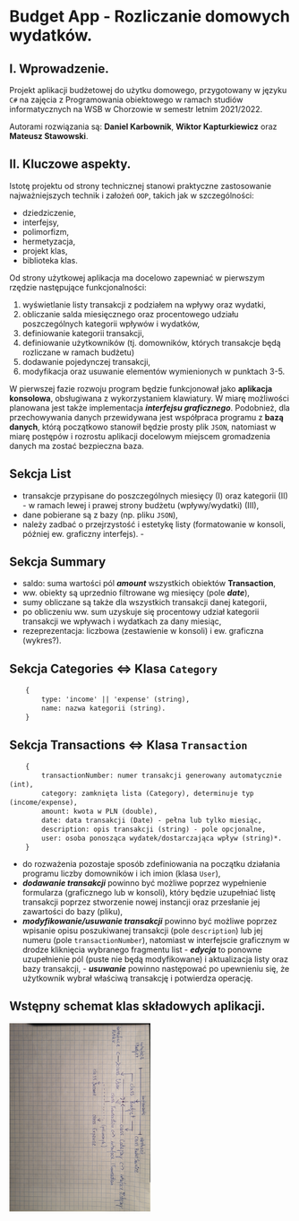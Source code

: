 # Budget App - Rozliczanie domowych wydatków.

## I. Wprowadzenie.
Projekt aplikacji budżetowej do użytku domowego, przygotowany w języku `C#` na zajęcia z Programowania obiektowego w ramach studiów informatycznych na WSB w Chorzowie w semestr letnim 2021/2022.

Autorami rozwiązania są: **Daniel Karbownik**, **Wiktor Kapturkiewicz** oraz **Mateusz Stawowski**.

## II. Kluczowe aspekty.
Istotę projektu od strony technicznej stanowi praktyczne zastosowanie najważniejszych technik i założeń `OOP`, takich jak w szczególności:
 - dziedziczenie,
 - interfejsy,
 - polimorfizm,
 - hermetyzacja,
 - projekt klas,
 - biblioteka klas.

Od strony użytkowej aplikacja ma docelowo zapewniać w pierwszym rzędzie następujące funkcjonalności:
1) wyświetlanie listy transakcji z podziałem na wpływy oraz wydatki,
2) obliczanie salda miesięcznego oraz procentowego udziału poszczególnych kategorii wpływów i wydatków,
3) definiowanie kategorii transakcji,
4) definiowanie użytkowników (tj. domowników, których transakcje będą rozliczane w ramach budżetu)
5) dodawanie pojedynczej transakcji,
6) modyfikacja oraz usuwanie elementów wymienionych w punktach 3-5.

W pierwszej fazie rozwoju program będzie funkcjonował jako **aplikacja konsolowa**, obsługiwana z wykorzystaniem klawiatury. W miarę możliwości planowana jest także implementacja ***interfejsu graficznego***. Podobnież, dla przechowywania danych przewidywana jest współpraca programu z **bazą danych**, którą początkowo stanowił będzie prosty plik `JSON`, natomiast w miarę postępów i rozrostu aplikacji docelowym miejscem gromadzenia danych ma zostać bezpieczna baza.
 
## Sekcja **List**
 - transakcje przypisane do poszczególnych miesięcy (I) oraz kategorii (II) - w ramach lewej i prawej strony budżetu (wpływy/wydatki) (III),
 - dane pobierane są z bazy (np. pliku `JSON`),
 - należy zadbać o przejrzystość i estetykę listy (formatowanie w konsoli, później ew. graficzny interfejs). - 
 
## Sekcja **Summary**
- saldo: suma wartości pól ***amount*** wszystkich obiektów **Transaction**,
- ww. obiekty są uprzednio filtrowane wg miesięcy (pole ***date***),
- sumy obliczane są także dla wszystkich transakcji danej kategorii,
- po obliczeniu ww. sum uzyskuje się procentowy udział kategorii transakcji we wpływach i wydatkach za dany miesiąc,
- rezeprezentacja: liczbowa (zestawienie w konsoli) i ew. graficzna (wykres?).

## Sekcja **Categories** <=> Klasa `Category`
        {
            type: 'income' || 'expense' (string),
            name: nazwa kategorii (string).
        }
        
## Sekcja **Transactions** <=> Klasa `Transaction`
        {
            transactionNumber: numer transakcji generowany automatycznie (int),
            category: zamknięta lista (Category), determinuje typ (income/expense),
            amount: kwota w PLN (double),
            date: data transakcji (Date) - pełna lub tylko miesiąc,
            description: opis transakcji (string) - pole opcjonalne,
            user: osoba ponosząca wydatek/dostarczająca wpływ (string)*.
        }
* do rozważenia pozostaje sposób zdefiniowania na początku działania programu liczby domowników i ich imion (klasa `User`),
* ***dodawanie transakcji*** powinno być możliwe poprzez wypełnienie formularza (graficznego lub w konsoli), który będzie uzupełniać listę transakcji poprzez stworzenie nowej instancji oraz przesłanie jej zawartości do bazy (pliku),
* ***modyfikowanie/usuwanie transakcji*** powinno być możliwe poprzez wpisanie opisu poszukiwanej transakcji (pole `description`) lub jej numeru (pole `transactionNumber`), natomiast w interfejscie graficznym w drodze kliknięcia wybranego fragmentu list
        - ***edycja*** to ponowne uzupełnienie pól (puste nie będą modyfikowane) i aktualizacja listy oraz bazy transakcji,
        - ***usuwanie*** powinno następować po upewnieniu się, że użytkownik wybrał właściwą transakcję i potwierdza operację.

## Wstępny schemat klas składowych aplikacji.
<img src="./BudgetApp/class_schema.jpg" width="50%" title="schemat klas" />
